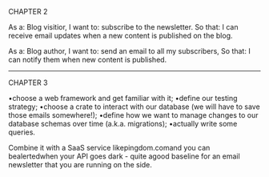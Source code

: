 CHAPTER 2

As a: Blog visitior, 
I want to: subscribe to the newsletter.
So that: I can receive email updates when a new content is published on the blog.

As a: Blog author, 
I want to: send an email to all my subscribers,
So that: I can notify them when new content is published.

---

CHAPTER 3

•choose a web framework and get familiar with it;
•define our testing strategy;
•choose a crate to interact with our database (we will have to save those emails somewhere!);
•define how we want to manage changes to our database schemas over time (a.k.a. migrations);
•actually write some queries.

Combine it with a SaaS service likepingdom.comand you can bealertedwhen your API goes dark - quite agood baseline for an email newsletter that you are running on the side.
